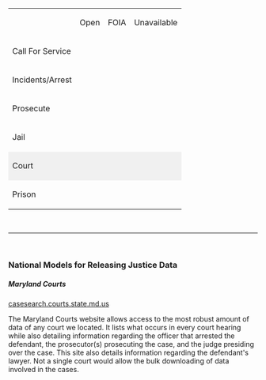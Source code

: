 <table>
     <tr>
        <td>
        </td>
        <td>
            <p>Open</p>
        </td>
        <td>
            <p>FOIA</p>
        </td>
        <td>
            <p>Unavailable</p>
        </td>    
    </tr>
    <tr>
        <td>
            <p>Call For Service</p>
        </td>
        <td>
            <div class="circle_some red">
            </div>
        </td>
        <td>
            <div class="circle_lots red">
            </div>
        </td>
        <td>
            <div class="circle_little red">
            </div>
        </td>
    </tr>
        <tr>
        <td>
            <p>Incidents/Arrest</p>
        </td>
        <td>
            <div class="circle_lots red">
            </div>
        </td>
        <td>
            <div class="circle_some red">
            </div>
        </td>
        <td>
            <div class="circle_little red">
            </div>
        </td>
    </tr>
        <tr>
        <td>
            <p>Prosecute</p>
        </td>
        <td>
        </td>
        <td>
            <div class="circle_little red">
            </div>
        </td>
        <td>
            <div class="circle_lots red">
            </div>
        </td>
    </tr>
        <tr>
        <td>
            <p>Jail</p>
        </td>
        <td>
            <div class="circle_little red">
            </div>
        </td>
        <td>
            <div class="circle_lots red">
            </div>
        </td>
        <td>
            <div class="circle_little red">
            </div>
        </td>
    </tr>
        <tr bgcolor="F0F0F0">
        <td>
            <p>Court</p>
        </td>
        <td>
            <div class="circle_little red">
            </div>
        </td>
        <td>
        </td>
        <td>
            <div class="circle_lots red">
            </div>
        </td>
    </tr>
    </tr>
          <tr>
          <td>
              <p>Prison</p>
          </td>
          <td>
              <div class="circle_little red">
              </div>
          </td>
          <td>
          </td>
          <td>
              <div class="circle_lots red">
              </div>
          </td>
      </tr>
</table>

<br><hr><br>


### National Models for Releasing Justice Data  

##### Maryland Courts  
[casesearch.courts.state.md.us](http://casesearch.courts.state.md.us/inquiry/processDisclaimer.jis)   

The Maryland Courts website allows access to the most robust amount of data of any court we located. It lists what occurs in every court hearing while also detailing information regarding the officer that arrested the defendant, the prosecutor(s) prosecuting the case, and the judge presiding over the case. This site also details information regarding the defendant's lawyer. Not a single court would allow the bulk downloading of data involved in the cases.  